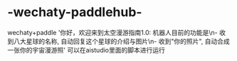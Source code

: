 # -wechaty-paddlehub-
wechaty+paddle
'你好，欢迎来到太空漫游指南1.0: 机器人目前的功能是\n- 收到八大星球的名称, 自动回复这个星球的介绍与图片\n- 收到"你的照片", 自动合成一张你的宇宙漫游照'
可以在aistudio里面的脚本进行运行
